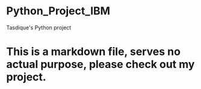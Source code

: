 # Python_Project_IBM
Tasdique's Python project
# This is a markdown file, serves no actual purpose, please check out my project.
